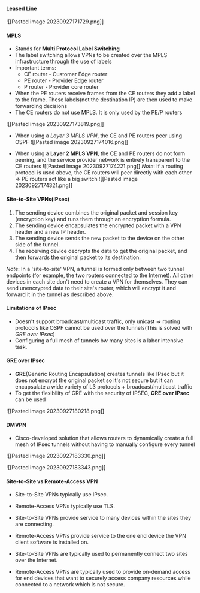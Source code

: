 #### Leased Line

![[Pasted image 20230927171729.png]]


#### MPLS

- Stands for **Multi Protocol Label Switching**
- The label switching allows VPNs to be created over the MPLS infrastructure through the use of labels
- Important terms:
	- CE router - Customer Edge router
	- PE router - Provider Edge router
	- P router - Provider core router
- When the PE routers receive frames from the CE routers they add a label to the frame. These labels(not the destination IP) are then used to make forwarding decisions
- The CE routers do not use MPLS. It is only used by the PE/P routers  

![[Pasted image 20230927173819.png]]

- When using a *Layer 3 MPLS VPN*, the CE and PE routers peer using OSPF
![[Pasted image 20230927174016.png]]

- When using a **Layer 2 MPLS VPN**, the CE and PE routers do not form peering, and the service provider network is entirely transparent to the CE routers
![[Pasted image 20230927174221.png]]
*Note*: If a routing protocol is used above, the CE routers will peer directly with each other => PE routers act like a big switch
![[Pasted image 20230927174321.png]]

#### Site-to-Site VPNs(IPsec)

1) The sending device combines the original packet and session key (encryption key) and runs them through an encryption formula.
2) The sending device encapsulates the encrypted packet with a VPN header and a new IP header.
3) The sending device sends the new packet to the device on the other side of the tunnel.
4) The receiving device decrypts the data to get the original packet, and then forwards the original packet to its destination.

*Note*: In a 'site-to-site' VPN, a tunnel is formed only between two tunnel endpoints (for example, the two routers connected to the Internet).
All other devices in each site don't need to create a VPN for themselves. They can send unencrypted data to their site's router, which will encrypt it and forward it in the tunnel as described above.

#### Limitations of IPsec

- Doesn't support broadcast/multicast traffic, only unicast => routing protocols like OSPF cannot be used over the tunnels(This is solved with *GRE over IPsec*)
- Configuring a full mesh of tunnels bw many sites is a labor intensive task.


#### GRE over IPsec

- **GRE**(Generic Routing Encapsulation) creates tunnels like IPsec but it does not encrypt the original packet so it's not secure but it can encapsulate a wide variety of L3 protocols + broadcast/multicast traffic
- To get the flexibility of GRE with the security of IPSEC, **GRE over IPsec** can be used

![[Pasted image 20230927180218.png]]


#### DMVPN

- Cisco-developed solution that allows routers to dynamically create a full mesh of IPsec tunnels without having to manually configure every tunnel

![[Pasted image 20230927183330.png]]


![[Pasted image 20230927183343.png]]


#### Site-to-Site vs Remote-Access VPN

- Site-to-Site VPNs typically use IPsec.
- Remote-Access VPNs typically use TLS.


- Site-to-Site VPNs provide service to many devices within the sites they are connecting.
- Remote-Access VPNs provide service to the one end device the VPN client software is
installed on.
 

- Site-to-Site VPNs are typically used to permanently connect two sites over the Internet.
- Remote-Access VPNs are typically used to provide on-demand access for end devices that
want to securely access company resources while connected to a network which is not secure.
